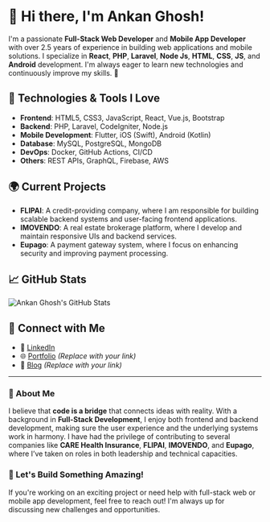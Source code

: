 # 👋 Hi there, I'm Ankan Ghosh!

I'm a passionate **Full-Stack Web Developer** and **Mobile App Developer** with over 2.5 years of experience in building web applications and mobile solutions. I specialize in **React**, **PHP**, **Laravel**, **Node Js**, **HTML**, **CSS**, **JS**, and **Android** development. I'm always eager to learn new technologies and continuously improve my skills. 🚀

## 🔧 Technologies & Tools I Love
- **Frontend**: HTML5, CSS3, JavaScript, React, Vue.js, Bootstrap
- **Backend**: PHP, Laravel, CodeIgniter, Node.js
- **Mobile Development**: Flutter, iOS (Swift), Android (Kotlin)
- **Database**: MySQL, PostgreSQL, MongoDB
- **DevOps**: Docker, GitHub Actions, CI/CD
- **Others**: REST APIs, GraphQL, Firebase, AWS

## 🌍 Current Projects
- **FLIPAI**: A credit-providing company, where I am responsible for building scalable backend systems and user-facing frontend applications.
- **IMOVENDO**: A real estate brokerage platform, where I develop and maintain responsive UIs and backend services.
- **Eupago**: A payment gateway system, where I focus on enhancing security and improving payment processing.

## 📈 GitHub Stats
![Ankan Ghosh's GitHub Stats](https://github-readme-stats.vercel.app/api?username=ankanghosh&show_icons=true&count_private=true&hide=prs&theme=radical)

## 🔗 Connect with Me
- 💼 [LinkedIn](https://www.linkedin.com/in/ankanghosh)
- 🌐 [Portfolio](https://yourportfolio.com) *(Replace with your link)*
- 📝 [Blog](https://yourblog.com) *(Replace with your link)*

---

### 🚀 About Me
I believe that **code is a bridge** that connects ideas with reality. With a background in **Full-Stack Development**, I enjoy both frontend and backend development, making sure the user experience and the underlying systems work in harmony. I have had the privilege of contributing to several companies like **CARE Health Insurance**, **FLIPAI**, **IMOVENDO**, and **Eupago**, where I’ve taken on roles in both leadership and technical capacities.

### 💬 Let's Build Something Amazing!
If you're working on an exciting project or need help with full-stack web or mobile app development, feel free to reach out! I'm always up for discussing new challenges and opportunities.
